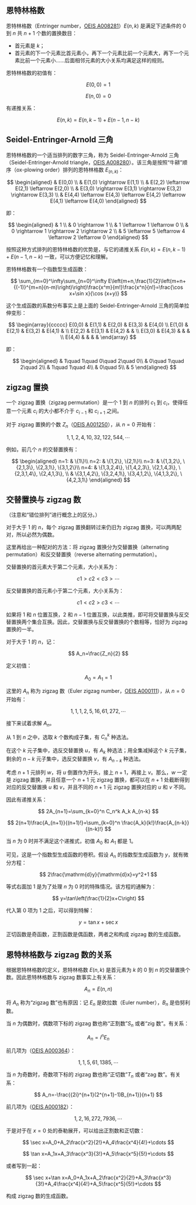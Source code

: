 ## 恩特林格数

恩特林格数（Entringer number，[OEIS A008281](http://oeis.org/A008281)）$E(n,k)$ 是满足下述条件的 $0$ 到 $n$ 共 $n+1$ 个数的置换数目：

-   首元素是 $k$；
-   首元素的下一个元素比首元素小，再下一个元素比前一个元素大，再下一个元素比前一个元素小……后面相邻元素的大小关系均满足这样的规则。

恩特林格数的初值有：

$$
E(0,0)=1
$$

$$
E(n,0)=0
$$

有递推关系：

$$
E(n,k)=E(n,k-1)+E(n-1,n-k)
$$

## Seidel-Entringer-Arnold 三角

恩特林格数的一个适当排列的数字三角，称为 Seidel-Entringer-Arnold 三角（Seidel-Entringer-Arnold triangle，[OEIS A008280](http://oeis.org/A008280)）。该三角是按照“牛耕”顺序（ox-plowing order）排列的恩特林格数 $E_(n,k)$：

$$
\begin{aligned}
& E(0,0) \\
& E(1,0) \rightarrow E(1,1) \\
& E(2,2) \leftarrow E(2,1) \leftarrow E(2,0) \\
& E(3,0) \rightarrow E(3,1) \rightarrow E(3,2) \rightarrow E(3,3) \\
& E(4,4) \leftarrow E(4,3) \leftarrow E(4,2) \leftarrow E(4,1) \leftarrow E(4,0)
\end{aligned}
$$

即：

$$
\begin{aligned}
& 1 \\
& 0 \rightarrow 1 \\
& 1 \leftarrow 1 \leftarrow 0 \\
& 0 \rightarrow 1 \rightarrow 2 \rightarrow 2 \\
& 5 \leftarrow 5 \leftarrow 4 \leftarrow 2 \leftarrow 0
\end{aligned}
$$

按照这种方式排列的恩特林格数的优势是，与它的递推关系 $E(n,k)=E(n,k-1)+E(n-1,n-k)$ 一致，可以方便记忆和理解。

恩特林格数有一个指数型生成函数：

$$
\sum_{m=0}^\infty\sum_{n=0}^\infty E\left(m+n,\frac{1}{2}\left(m+n+{(-1)}^{m+n}(n-m)\right)\right)\frac{x^m}{m!}\frac{x^n}{n!}=\frac{\cos x+\sin x}{\cos (x+y)}
$$

这个生成函数的系数分布事实上是上面的 Seidel-Entringer-Arnold 三角的简单拉伸变形：

$$
\begin{array}{ccccc}
E(0,0) & E(1,1) & E(2,0) & E(3,3) & E(4,0) \\
E(1,0) & E(2,1) & E(3,2) & E(4,1) & \\
E(2,2) & E(3,1) & E(4,2) & & \\
E(3,0) & E(4,3) & & & \\
E(4,4) & & & &
\end{array}
$$

即：

$$
\begin{aligned}
& 1\quad 1\quad 0\quad 2\quad 0\\
& 0\quad 1\quad 2\quad 2\\
& 1\quad 1\quad 4\\
& 0\quad 5\\
& 5
\end{aligned}
$$

## zigzag 置换

一个 zigzag 置换（zigzag permutation）是一个 $1$ 到 $n$ 的排列 $c_1$ 到 $c_i$，使得任意一个元素 $c_i$ 的大小都不介于 $c_{i-1}$ 和 $c_{i+1}$ 之间。

对于 zigzag 置换的个数 $Z_n$（[OEIS A001250](http://oeis.org/A001250)），从 $n=0$ 开始有：

$$
1, 1, 2, 4, 10, 32, 122, 544, \cdots
$$

例如，前几个 $n$ 的交替置换有：

$$
\begin{aligned}
n=1: & \{1\}\\
n=2: & \{1,2\}, \{2,1\}\\
n=3: & \{1,3,2\}, \{2,1,3\}, \{2,3,1\}, \{3,1,2\}\\
n=4: & \{1,3,2,4\}, \{1,4,2,3\}, \{2,1,4,3\}, \{2,3,1,4\}, \{2,4,1,3\}, \\
& \{3,1,4,2\}, \{3,2,4,1\}, \{3,4,1,2\}, \{4,1,3,2\}, \{4,2,3,1\}
\end{aligned}
$$

## 交替置换与 zigzag 数

（注意和“错位排列”进行概念上的区分。）

对于大于 $1$ 的 $n$，每个 zigzag 置换翻转过来仍旧为 zigzag 置换，可以两两配对，所以必然为偶数。

这里再给出一种配对的方法：将 zigzag 置换分为交替置换（alternating permutation）和反交替置换（reverse alternating permutation）。

交替置换的首元素大于第二个元素，大小关系为：

$$
c1>c2<c3>\cdots
$$

反交替置换的首元素小于第二个元素，大小关系为：

$$
c1<c2>c3<\cdots
$$

如果将 $1$ 和 $n$ 位置互换，$2$ 和 $n-1$ 位置互换，以此类推，即可将交替置换与反交替置换两个集合互换。因此，交替置换与反交替置换的个数相等，恰好为 zigzag 置换的一半。

对于大于 $1$ 的 $n$，记：

$$
A_n=\frac{Z_n}{2}
$$

定义初值：

$$
A_0=A_1=1
$$

这里的 $A_n$ 称为 zigzag 数（Euler zigzag number，[OEIS A000111](http://oeis.org/A000111)），从 $n=0$ 开始有：

$$
1, 1, 1, 2, 5, 16, 61, 272, \cdots
$$

接下来试着求解 $A_n$。

从 $1$ 到 $n$ 之中，选取 $k$ 个数构成子集，有 $C_n^k$ 种选法。

在这个 $k$ 元子集中，选反交替置换 $u$，有 $A_k$ 种选法；用全集减掉这个 $k$ 元子集，剩余的 $n-k$ 元子集中，选反交替置换 $v$，有 $A_{n-k}$ 种选法。

考虑 $n+1$ 元排列 $w$，将 $u$ 倒置作为开头，接上 $n+1$，再接上 $v$。那么，$w$ 一定是 zigzag 置换，并且任意一个 $n+1$ 元 zigzag 置换，都可以在 $n+1$ 处截断得到对应的反交替置换 $u$ 和 $v$，并且不同的 $n+1$ 元 zigzag 置换对应的 $u$ 和 $v$ 不同。

因此有递推关系：

$$
2A_{n+1}=\sum_{k=0}^n C_n^k A_k A_{n-k}
$$

$$
2(n+1)\frac{A_{n+1}}{(n+1)!}=\sum_{k=0}^n \frac{A_k}{k!}\frac{A_{n-k}}{(n-k)!}
$$

当 $n$ 为 $0$ 时并不满足这个递推式，初值 $A_0$ 和 $A_1$ 都是 $1$。

可见，这是一个指数型生成函数的卷积。假设 $A_n$ 的指数型生成函数为 $y$，就有微分方程：

$$
2\frac{\mathrm{d}y}{\mathrm{d}x}=y^2+1
$$

等式右面加 $1$ 是为了处理 $n$ 为 $0$ 时的特殊情况。该方程的通解为：

$$
y=\tan\left(\frac{1}{2}x+C\right)
$$

代入第 $0$ 项为 $1$ 之后，可以得到特解：

$$
y=\tan x+\sec x
$$

正切函数是奇函数，正割函数是偶函数，两者之和构成 zigzag 数的生成函数。

## 恩特林格数与 zigzag 数的关系

根据恩特林格数的定义，恩特林格数 $E(n,k)$ 是首元素为 $k$ 的 $0$ 到 $n$ 的交替置换个数。因此恩特林格数与 zigzag 数事实上有关系：

$$
A_n=E(n,n)
$$

将 $A_n$ 称为“zigzag 数”也有原因：记 $E_n$ 是欧拉数（Euler number），$B_n$ 是伯努利数。

当 $n$ 为偶数时，偶数项下标的 zigzag 数也称“正割数”$S_n$ 或者“zig 数”。有关系：

$$
A_n=i^nE_n
$$

前几项为（[OEIS A000364](http://oeis.org/A000364)）：

$$
1, 1, 5, 61, 1385, \cdots
$$

当 $n$ 为奇数时，奇数项下标的 zigzag 数也称“正切数”$T_n$ 或者“zag 数”。有关系：

$$
A_n=-\frac{{2i}^{n+1}(2^{n+1}-1)B_{n+1}}{n+1}
$$

前几项为（[OEIS A000182](http://oeis.org/A000182)）：

$$
1, 2, 16, 272, 7936, \cdots
$$

于是对于在 $x=0$ 处的泰勒展开，可以给出正割数和正切数：

$$
\sec x=A_0+A_2\frac{x^2}{2!}+A_4\frac{x^4}{4!}+\cdots
$$

$$
\tan x=A_1x+A_3\frac{x^3}{3!}+A_5\frac{x^5}{5!}+\cdots
$$

或者写到一起：

$$
\sec x+\tan x=A_0+A_1x+A_2\frac{x^2}{2!}+A_3\frac{x^3}{3!}+A_4\frac{x^4}{4!}+A_5\frac{x^5}{5!}+\cdots
$$

构成 zigzag 数的生成函数。
